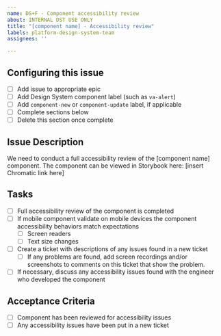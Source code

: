 ```yaml
---
name: DS+F - Component accessibility review
about: INTERNAL DST USE ONLY
title: "[component name] - Accessibility review"
labels: platform-design-system-team
assignees: ''

---
```


## Configuring this issue
- [ ] Add issue to appropriate epic
- [ ] Add Design System component label (such as `va-alert`)
- [ ] Add `component-new` or `component-update` label, if applicable
- [ ] Complete sections below
- [ ] Delete this section once complete

## Issue Description
We need to conduct a full accessibility review of the [component name] component. The component can be viewed in Storybook here: [insert Chromatic link here]

## Tasks
- [ ] Full accessibility review of the component is completed
- [ ] If mobile component validate on mobile devices the component accessibility behaviors match expectations
     - [ ] Screen readers
     - [ ] Text size changes
- [ ] Create a ticket with descriptions of any issues found in a new ticket
    - [ ] If any problems are found, add screen recordings and/or screenshots to comments on this ticket that show the problem.
- [ ] If necessary, discuss any accessibility issues found with the engineer who developed the component

## Acceptance Criteria
- [ ] Component has been reviewed for accessibility issues
- [ ] Any accessibility issues have been put in a new ticket
